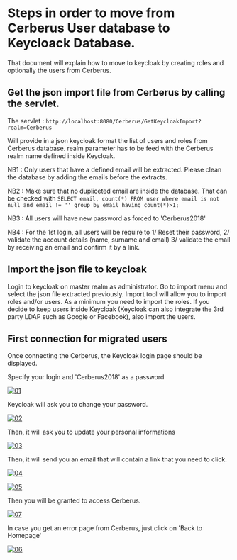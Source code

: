 # Steps in order to move from Cerberus User database to Keycloack Database.
That document will explain how to move to keycloak by creating roles and optionally the users from Cerberus.


## Get the json import file from Cerberus by calling the servlet.

The servlet :
`
http://localhost:8080/Cerberus/GetKeycloakImport?realm=Cerberus
`

Will provide in a json keycloak format the list of users and roles from Cerberus database. realm parameter has to be feed with the Cerberus realm name defined inside Keycloak.

  NB1 : Only users that have a defined email will be extracted. Please clean the database by adding the emails before the extracts.
  
  NB2 : Make sure that no dupliceted email are inside the database. That can be checked with 
`
  SELECT email, count(*) FROM user where email is not null and email != '' group by email having count(*)>1;
`
  
  NB3 : All users will have new password as forced to 'Cerberus2018'
  
  NB4 : For the 1st login, all users will be require to 1/ Reset their password, 2/ validate the account details (name, surname and email) 3/ validate the email by receiving an email and confirm it by a link.

## Import the json file to keycloak

Login to keycloak on master realm as administrator.
Go to import menu and select the json file extracted previously.
Import tool will allow you to import roles and/or users. As a minimum you need to import the roles.
If you decide to keep users inside Keycloak (Keycloak can also integrate the 3rd party LDAP such as Google or Facebook), also import the users.

## First connection for migrated users

Once connecting the Cerberus, the Keycloak login page should be displayed.


Specify your login and 'Cerberus2018' as a password

[![01](https://github.com/cerberustesting/cerberus-source/raw/master/docs/KeycloakMigration/01%20Login.png)]()


Keycloak will ask you to change your password.

[![02](https://github.com/cerberustesting/cerberus-source/raw/master/docs/KeycloakMigration/02%20Update%20Password.png)]()

Then, it will ask you to update your personal informations

[![03](https://github.com/cerberustesting/cerberus-source/raw/master/docs/KeycloakMigration/03%20Update%20Account.png)]()

Then, it will send you an email that will contain a link that you need to click.

[![04](https://github.com/cerberustesting/cerberus-source/raw/master/docs/KeycloakMigration/04%20Email%20Verification.png)]()

[![05](https://github.com/cerberustesting/cerberus-source/raw/master/docs/KeycloakMigration/05%20Email%20Received.png)]()

Then you will be granted to access Cerberus.

[![07](https://github.com/cerberustesting/cerberus-source/raw/master/docs/KeycloakMigration/07%20Cerberus%20Homepage.png)]()

In case you get an error page from Cerberus, just click on 'Back to Homepage'

[![06](https://github.com/cerberustesting/cerberus-source/raw/master/docs/KeycloakMigration/06%20Login%20to%20Cerberus.png)]()

